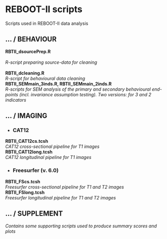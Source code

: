 # REBOOT-II scripts
Scripts used in REBOOT-II data analysis

## ... / BEHAVIOUR
**RBTII_dsourcePrep.R** \
\
_R-script preparing source-data for cleaning_ \
\
**RBTII_dcleaning.R** \
_R-script for behavioural data cleaning_
\
**RBTII_SEMmain_3inds.R, RBTII_SEMmain_2inds.R** \
_R-scripts for SEM analysis of the primary and secondary behavioural end-points
(incl. invariance assumption testing). Two versions: for 3 and 2 indicators_

## ... / IMAGING
* ### CAT12
**RBTII_CAT12cs.tcsh** \
_CAT12 cross-sectional pipeline for T1 images_ \
**RBTII_CAT12long.tcsh** \
_CAT12 longitudinal pipeline for T1 images_

* ### Freesurfer (v. 6.0)
**RBTII_FScs.tcsh** \
_Freesurfer cross-sectional pipeline for T1 and T2 images_ \
**RBTII_FSlong.tcsh** \
_Freesurfer longitudinal pipeline for T1 and T2 images_

## ... / SUPPLEMENT
_Contains some supporting scripts used to produce summary scores and plots_
